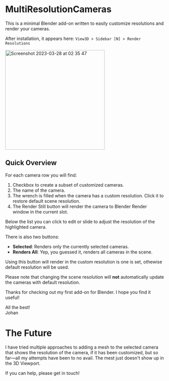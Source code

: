 # MultiResolutionCameras
This is a minimal Blender add-on written to easily customize resolutions and render your cameras.

After installation, it appears here: `View3D > Sidebar [N] > Render Resolutions`

<img width="315" alt="Screenshot 2023-03-28 at 02 35 47" src="https://user-images.githubusercontent.com/326334/228104087-8b21a2e2-7abe-4366-97d7-7498eb12ed11.png">

## Quick Overview

For each camera row you will find:

1. Checkbox to create a subset of customized cameras.
2. The name of the camera.
3. The wrench is filled when the camera has a custom resolution. Click it to restore default scene resolution.
4. The Render Still button will render the camera to Blender Render window in the current slot.

Below the list you can click to edit or slide to adjust the resolution of the highlighted camera.

There is also two buttons:

* **Selected**: Renders only the currently selected cameras.
* **Renders All**: Yep, you guessed it, renders all cameras in the scene.

Using this button will render in the custom resolution is one is set, othewise default resolution will be used.

Please note that changing the scene resolution will **not** automatically update the cameras with default resolution.

Thanks for checking out my first add-on for Blender. I hope you find it useful!

All the best!\
Johan

# The Future

I have tried multiple approaches to adding a mesh to the selected camera that shows the resolution of the camera, if it has been customized, but so far—all my attempts have been to no avail. The mest just doesn't show up in the 3D Viewport.

If you can help, please get in touch!
